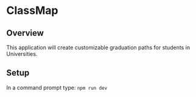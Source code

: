 # ClassMap

## Overview

This application will create customizable graduation paths for students in Universities.

## Setup

In a command prompt type:
`npm run dev`
